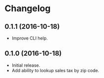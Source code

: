 # Changelog

## 0.1.1 (2016-10-18)
- Improve CLI help.

## 0.1.0 (2016-10-18)
- Initial release.
- Add ability to lookup sales tax by zip code.
